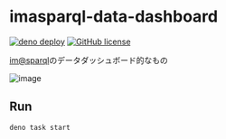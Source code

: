 # imasparql-data-dashboard

[![deno deploy](https://img.shields.io/badge/deno-deploy-green?logo=deno)](https://imasparql-data-dashboard.deno.dev/)
[![GitHub license](https://img.shields.io/github/license/arrow2nd/imasparql-data-dashboard)](https://github.com/arrow2nd/imasparql-data-dashboard/blob/main/LICENSE)

[im@sparql](https://sparql.crssnky.xyz/imas/)のデータダッシュボード的なもの

![image](https://user-images.githubusercontent.com/44780846/180211248-128267e9-f3e5-4f05-88a3-87c3cd5580e4.png)

## Run

```sh
deno task start
```

